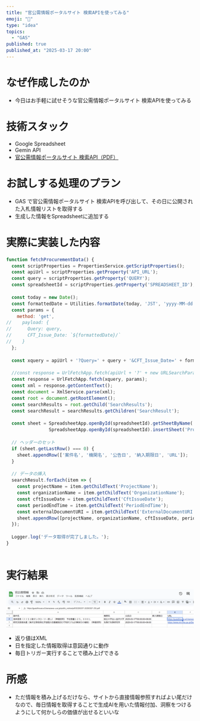 ```yaml
---
title: "官公需情報ポータルサイト 検索APIを使ってみる"
emoji: "🦆"
type: "idea"
topics:
  - "GAS"
published: true
published_at: "2025-03-17 20:00"
---
```


# なぜ作成したのか
- 今日はお手軽に試せそうな官公需情報ポータルサイト 検索APIを使ってみる

# 技術スタック
- Google Spreadsheet
- Gemin API
- [官公需情報ポータルサイト 検索API（PDF）](https://www.kkj.go.jp/doc/ja/api_guide.pdf)

# お試しする処理のプラン
- GAS で官公需情報ポータルサイト 検索APIを呼び出して、その日に公開された入札情報リストを取得する
- 生成した情報をSpreadsheetに追加する

# 実際に実装した内容

```javascript
function fetchProcurementData() {
  const scriptProperties = PropertiesService.getScriptProperties();
  const apiUrl = scriptProperties.getProperty('API_URL');
  const query = scriptProperties.getProperty('QUERY');
  const spreadsheetId = scriptProperties.getProperty('SPREADSHEET_ID');

  const today = new Date();
  const formattedDate = Utilities.formatDate(today, 'JST', 'yyyy-MM-dd');
  const params = {
    method: 'get',
//    payload: {
//      Query: query,
//      CFT_Issue_Date: `${formattedDate}/`
//    }
  };

  const xquery = apiUrl + '?Query=' + query + '&CFT_Issue_Date=' + formattedDate;

  //const response = UrlFetchApp.fetch(apiUrl + '?' + new URLSearchParams(params.payload), params);
  const response = UrlFetchApp.fetch(xquery, params);
  const xml = response.getContentText();
  const document = XmlService.parse(xml);
  const root = document.getRootElement();
  const searchResults = root.getChild('SearchResults');
  const searchResult = searchResults.getChildren('SearchResult');

  const sheet = SpreadsheetApp.openById(spreadsheetId).getSheetByName('ProcurementData') ||
                SpreadsheetApp.openById(spreadsheetId).insertSheet('ProcurementData');

  // ヘッダーのセット
  if (sheet.getLastRow() === 0) {
    sheet.appendRow(['案件名', '機関名', '公告日', '納入期限日', 'URL']);
  }

  // データの挿入
  searchResult.forEach(item => {
    const projectName = item.getChildText('ProjectName');
    const organizationName = item.getChildText('OrganizationName');
    const cftIssueDate = item.getChildText('CftIssueDate');
    const periodEndTime = item.getChildText('PeriodEndTime');
    const externalDocumentURI = item.getChildText('ExternalDocumentURI');
    sheet.appendRow([projectName, organizationName, cftIssueDate, periodEndTime, externalDocumentURI]);
  });

  Logger.log('データ取得が完了しました。');
}



```

# 実行結果

![](/images/2025031700001/2025031701.png)

- 返り値はXML
- 日を指定した情報取得は意図通りに動作
- 毎日トリガー実行することで積み上げできる


# 所感
- ただ情報を積み上げるだけなら、サイトから直接情報参照すればよい尾だけなので、毎日情報を取得することで生成AIを用いた情報付加、洞察をつけるようにして何かしらの価値が出せるといいな




